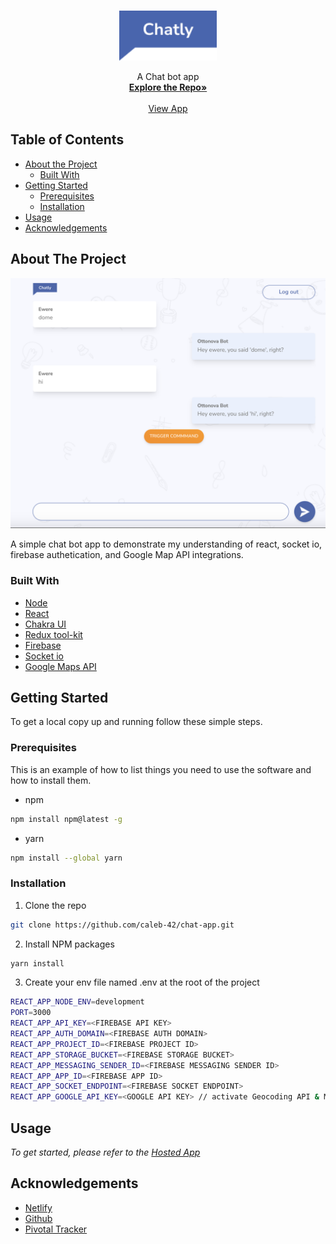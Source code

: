 <!-- PROJECT LOGO -->
<br />
<p align="center">
  <a href="https://cranky-poitras-85c72f.netlify.app">
    <img src="public/Logo.svg" alt="Logo" width="auto" height="80">
  </a>

  <p align="center">
    A Chat bot app
    <br />
    <a href="https://github.com/caleb-42/chat-app"><strong>Explore the Repo»</strong></a>
    <br />
    <br />
    <a target="_blank" href="https://cranky-poitras-85c72f.netlify.app">View App</a>
  </p>
</p>

<!-- TABLE OF CONTENTS -->

## Table of Contents

- [About the Project](#about-the-project)
  - [Built With](#built-with)
- [Getting Started](#getting-started)
  - [Prerequisites](#prerequisites)
  - [Installation](#installation)
- [Usage](#usage)
- [Acknowledgements](#acknowledgements)

<!-- ABOUT THE PROJECT -->

## About The Project
<img width="600" alt="Screenshot 2019-07-20 at 9 09 09 PM" src="public/landing.png">

A simple chat bot app to demonstrate my understanding of react, socket io, firebase authetication, and Google Map API integrations.

### Built With

- [Node](https://nodejs.org)
- [React](https://reactjs.org)
- [Chakra UI](https://chakra-ui.com/)
- [Redux tool-kit](https://redux-toolkit.js.org/)
- [Firebase](https://firebase.google.com/)
- [Socket io](https://socket.io/)
- [Google Maps API](https://developers.google.com/maps)

<!-- GETTING STARTED -->

## Getting Started

To get a local copy up and running follow these simple steps.

### Prerequisites

This is an example of how to list things you need to use the software and how to install them.

- npm

```sh
npm install npm@latest -g
```

- yarn

```sh
npm install --global yarn
```

### Installation

1. Clone the repo

```sh
git clone https://github.com/caleb-42/chat-app.git
```

2. Install NPM packages

```sh
yarn install
```

3. Create your env file named .env at the root of the project

```sh
REACT_APP_NODE_ENV=development
PORT=3000
REACT_APP_API_KEY=<FIREBASE API KEY>
REACT_APP_AUTH_DOMAIN=<FIREBASE AUTH DOMAIN>
REACT_APP_PROJECT_ID=<FIREBASE PROJECT ID>
REACT_APP_STORAGE_BUCKET=<FIREBASE STORAGE BUCKET>
REACT_APP_MESSAGING_SENDER_ID=<FIREBASE MESSAGING SENDER ID>
REACT_APP_APP_ID=<FIREBASE APP ID>
REACT_APP_SOCKET_ENDPOINT=<FIREBASE SOCKET ENDPOINT>
REACT_APP_GOOGLE_API_KEY=<GOOGLE API KEY> // activate Geocoding API & Maps JavaScript API
```
<!-- USAGE EXAMPLES -->

## Usage

_To get started, please refer to the [Hosted App](https://cranky-poitras-85c72f.netlify.app)_


<!-- ACKNOWLEDGEMENTS -->

## Acknowledgements

- [Netlify](https://www.netlify.com)
- [Github](https://github.com)
- [Pivotal Tracker](pivotaltracker.com)

